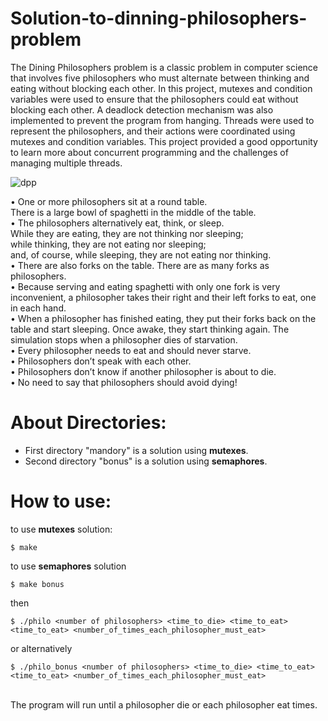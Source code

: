 # Solution-to-dinning-philosophers-problem


The Dining Philosophers problem is a classic problem in computer science that involves five philosophers who must alternate between thinking and eating without blocking each other. In this project, mutexes and condition variables were used to ensure that the philosophers could eat without blocking each other. A deadlock detection mechanism was also implemented to prevent the program from hanging. Threads were used to represent the philosophers, and their actions were coordinated using mutexes and condition variables. This project provided a good opportunity to learn more about concurrent programming and the challenges of managing multiple threads.

![dpp](https://user-images.githubusercontent.com/65143740/220583456-ff0ee8dd-8133-47d0-bcd6-cc958d727e79.png)


• One or more philosophers sit at a round table.<br>
There is a large bowl of spaghetti in the middle of the table.<br>
• The philosophers alternatively eat, think, or sleep.<br>
While they are eating, they are not thinking nor sleeping;<br>
while thinking, they are not eating nor sleeping;<br>
and, of course, while sleeping, they are not eating nor thinking.<br>
• There are also forks on the table. There are as many forks as philosophers.<br>
• Because serving and eating spaghetti with only one fork is very inconvenient, a
philosopher takes their right and their left forks to eat, one in each hand.<br>
• When a philosopher has finished eating, they put their forks back on the table and
start sleeping. Once awake, they start thinking again. The simulation stops when
a philosopher dies of starvation.<br>
• Every philosopher needs to eat and should never starve.<br>
• Philosophers don’t speak with each other.<br>
• Philosophers don’t know if another philosopher is about to die.<br>
• No need to say that philosophers should avoid dying!<br>



# About Directories:
- First directory "mandory" is a solution using <b>mutexes</b>.
- Second directory "bonus" is a solution using <b>semaphores</b>.


# How to use:

to use <b>mutexes</b> solution:<br>
```
$ make
```
to use <b>semaphores</b> solution <br>
```
$ make bonus
```
then <br>
```
$ ./philo <number of philosophers> <time_to_die> <time_to_eat> <time_to_eat> <number_of_times_each_philosopher_must_eat>
```

 or alternatively <br> 
 ```
$ ./philo_bonus <number of philosophers> <time_to_die> <time_to_eat> <time_to_eat> <number_of_times_each_philosopher_must_eat>
```
<br>
The program will run until a philosopher die or each philosopher eat <number_of_times_each_philosopher_must_eat> times.
 <br>

  
